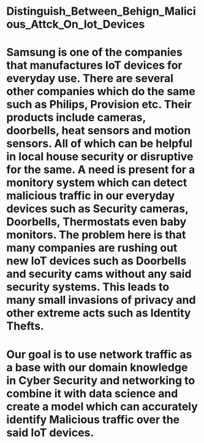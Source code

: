 # Distinguish_Between_Behign_Malicious_Attck_On_Iot_Devices
# Samsung is one of the companies that manufactures IoT devices for everyday use. There are several other companies which do the same such as Philips, Provision etc. Their products include cameras, doorbells, heat sensors and motion sensors. All of which can be helpful in local house security or disruptive for the same. A need is present for a monitory system which can detect malicious traffic in our everyday devices such as Security cameras, Doorbells, Thermostats even baby monitors. The problem here is that many companies are rushing out new IoT devices such as Doorbells and security cams without any said security systems. This leads to many small invasions of privacy and other extreme acts such as Identity Thefts.
# Our goal is to use network traffic as a base with our domain knowledge in Cyber Security and networking to combine it with data science and create a model which can accurately identify Malicious traffic over the said IoT devices.
